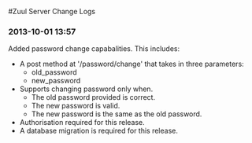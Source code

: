 #Zuul Server Change Logs

### 2013-10-01 13:57

Added password change capabalities. This includes:

- A post method at '/password/change' that takes in three parameters:
	- old_password
	- new_password
- Supports changing password only when.
	- The old password provided is correct.
	- The new password is valid.
	- The new password is the same as the old password.
- Authorisation required for this release.
- A database migration is required for this release.
